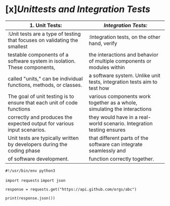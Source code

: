 # [x]***Unittests and Integration Tests***
|1. Unit Tests: | *Integration Tests:*|
|--------------------|--------------------|
|:Unit tests are a type of testing that focuses on validating the smallest|:Integration tests, on the other hand, verify 
 testable components of a software system in isolation. These components,|the interactions and behavior of multiple components or modules within 
  called "units," can be individual functions, methods, or classes. | a software system. Unlike unit tests, integration tests aim to test how
  The goal of unit testing is to ensure that each unit of code functions |various components work together as a whole, simulating the interactions 
  correctly and produces the expected output for various input scenarios. |they would have in a real-world scenario. Integration testing ensures 
  Unit tests are typically written by developers during the coding phase |that different parts of the software can integrate seamlessly and 
of software development.|function correctly together.|

`#!/usr/bin/env python3`

`import requests`
`import json`

`response = requests.get("https://api.github.com/orgs/abc")`

`print(response.json())`
[^1]:[link](https://chat.openai.com/?model=text-davinci-002-render-sha)
[^2]:[<span style="color:blue">some *blue* Twitter</span>.](https://twitter.com/joseph_mugabi)
[^3]:[<span style="color:blue">some *blue* linkedin</span>.](www.linkedin.com/in/mugabijoseph)